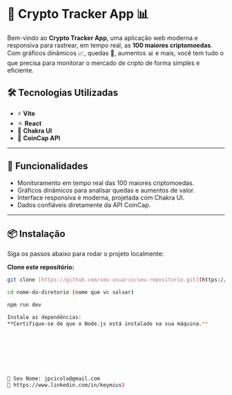 # 🚀 Crypto Tracker App 📊  

Bem-vindo ao **Crypto Tracker App**, uma aplicação web moderna e responsiva para rastrear, em tempo real, as **100 maiores criptomoedas**. Com gráficos dinâmicos 📈, quedas 🚨, aumentos 📊 e mais, você tem tudo o que precisa para monitorar o mercado de cripto de forma simples e eficiente.  

## 🛠️ Tecnologias Utilizadas  
- ⚡ **Vite**  
- ⚛️ **React**  
- 🎨 **Chakra UI**  
- 🔗 **CoinCap API**  

---

## 🚀 Funcionalidades  
- Monitoramento em tempo real das 100 maiores criptomoedas.  
- Gráficos dinâmicos para analisar quedas e aumentos de valor.  
- Interface responsiva e moderna, projetada com Chakra UI.  
- Dados confiáveis diretamente da API CoinCap.  

---

## 📦 Instalação  

Siga os passos abaixo para rodar o projeto localmente:

 **Clone este repositório:**  
   ```bash
   git clone [https://github.com/seu-usuario/seu-repositorio.git](https://github.com/Keymiuz/Crypto)

cd nome-do-diretorio (nome que vc salvar) 

npm run dev

Instale as dependências:
**Certifique-se de que o Node.js está instalado na sua máquina.**








📧 Seu Nome: jpcicolo@gmail.com
🔗 https://www.linkedin.com/in/keymius)

